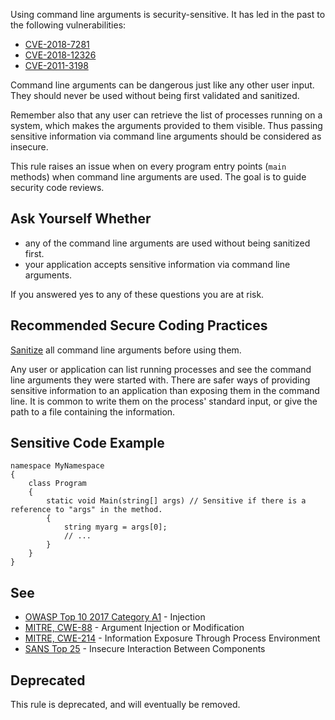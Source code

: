 
Using command line arguments is security-sensitive. It has led in the past to the following vulnerabilities:

- [CVE-2018-7281](http://cve.mitre.org/cgi-bin/cvename.cgi?name=CVE-2018-7281)
- [CVE-2018-12326](http://cve.mitre.org/cgi-bin/cvename.cgi?name=CVE-2018-12326)
- [CVE-2011-3198](http://cve.mitre.org/cgi-bin/cvename.cgi?name=CVE-2011-3198)


Command line arguments can be dangerous just like any other user input. They should never be used without being first validated and sanitized.

Remember also that any user can retrieve the list of processes running on a system, which makes the arguments provided to them visible. Thus passing sensitive information via command line arguments should be considered as insecure.

This rule raises an issue when on every program entry points (`main` methods) when command line arguments are used. The goal is to guide security code reviews.

## Ask Yourself Whether

- any of the command line arguments are used without being sanitized first.
- your application accepts sensitive information via command line arguments.


If you answered yes to any of these questions you are at risk.

## Recommended Secure Coding Practices

[Sanitize](https://www.owasp.org/index.php/Input_Validation_Cheat_Sheet) all command line arguments before using them.

Any user or application can list running processes and see the command line arguments they were started with. There are safer ways of providing sensitive information to an application than exposing them in the command line. It is common to write them on the process' standard input, or give the path to a file containing the information.

## Sensitive Code Example


    namespace MyNamespace
    {
        class Program
        {
            static void Main(string[] args) // Sensitive if there is a reference to "args" in the method.
            {
                string myarg = args[0];
                // ...
            }
        }
    }


## See

- [OWASP Top 10 2017 Category A1](https://www.owasp.org/index.php/Top_10-2017_A1-Injection) - Injection
- [MITRE, CWE-88](https://cwe.mitre.org/data/definitions/88.html) - Argument Injection or Modification
- [MITRE, CWE-214](https://cwe.mitre.org/data/definitions/214.html) - Information Exposure Through Process Environment
- [SANS Top 25](https://www.sans.org/top25-software-errors/#cat1) - Insecure Interaction Between Components


## Deprecated

This rule is deprecated, and will eventually be removed.
